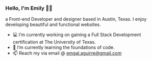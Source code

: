 ### Hello, I'm Emily 👋🏼
 a Front-end Developer and designer based in Austin, Texas.
 I enjoy developing beautiful and functional websites.
 
 - 💻 I’m currently working on gaining a Full Stack Development certification at The University of Texas. 
 - 🌱 I’m currently learning the foundations of code. 
 - 📫 Reach my via email @ emgal.aguirre@gmail.com
 

<!--
**emgal-aguirre/emgal-aguirre** is a ✨ _special_ ✨ repository because its `README.md` (this file) appears on your GitHub profile.

Here are some ideas to get you started:

- 🔭 I’m currently working on ...
- 🌱 I’m currently learning ...
- 👯 I’m looking to collaborate on ...
- 🤔 I’m looking for help with ...
- 💬 Ask me about ...
- 📫 How to reach me: ...
- 😄 Pronouns: ...
- ⚡ Fun fact: ...
-->
